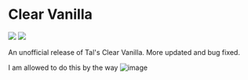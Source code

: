 # Clear Vanilla


![](https://img.shields.io/github/downloads/NSPC911/Clear-Vanilla/total?color=yellow)
![](https://img.shields.io/github/v/release/NSPC911/Clear-Vanilla?color=brown)


 An unofficial release of Tal's Clear Vanilla. More updated and bug fixed.

I am allowed to do this by the way
![image](https://github.com/NSPC911/Clear-Vanilla/assets/87571998/8c9c3651-b58a-4bd9-9193-8cbb82f6118e)
